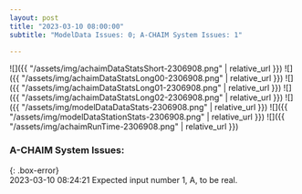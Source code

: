 ```yaml
---
layout: post
title: "2023-03-10 08:00:00"
subtitle: "ModelData Issues: 0; A-CHAIM System Issues: 1"

---
```


![]({{ "/assets/img/achaimDataStatsShort-2306908.png" | relative_url }})
![]({{ "/assets/img/achaimDataStatsLong00-2306908.png" | relative_url }})
![]({{ "/assets/img/achaimDataStatsLong01-2306908.png" | relative_url }})
![]({{ "/assets/img/achaimDataStatsLong02-2306908.png" | relative_url }})
![]({{ "/assets/img/modelDataDataStats-2306908.png" | relative_url }})
![]({{ "/assets/img/modelDataStationStats-2306908.png" | relative_url }})
![]({{ "/assets/img/achaimRunTime-2306908.png" | relative_url }})


### A-CHAIM System Issues:  
  
{: .box-error}  
2023-03-10 08:24:21 Expected input number 1, A, to be real.  
